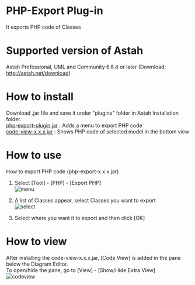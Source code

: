 PHP-Export Plug-in
==========
It exports PHP code of Classes  

Supported version of Astah
==========
Astah Professional, UML and Community 6.6.4 or later (Download: http://astah.net/download)  

How to install
==========
Download .jar file and save it under "plugins" folder in Astah Installation folder.  
[php-export-plugin.jar](https://s3.amazonaws.com/astah_plugins/php-export-plugin-1.0.4.jar "php-export-plugin") : Adds a menu to export PHP code  
[code-view-x.x.x.jar](https://s3.amazonaws.com/astah_plugins/code-view-plugin-1.0.1.jar "code-view-plugin") : Shows PHP code of selected model in the bottom view  

How to use
==========
How to export PHP code (php-export-x.x.x.jar)  
1. Select [Tool] - [PHP] - [Export PHP]  
![menu](https://raw.github.com/tobitobita/php-export/master/img/menu.png)  
  
2. A list of Classes appear, select Classes you want to export  
![select](https://raw.github.com/tobitobita/php-export/master/img/select.png)  
  
3. Select where you want it to export and then click [OK]  

How to view
==========
After installing the code-view-x.x.x.jar, [Code View] is added in the pane below the Diagram Editor.  
To open/hide the pane, go to [View] - [Show/Hide Extra View]  
![codeview](https://raw.github.com/tobitobita/php-export/master/img/codeview.png)  

